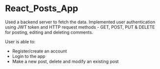 # React_Posts_App

Used a backend server to fetch the data. Implemented user authentication using JWT token and HTTP request methods - GET, POST, PUT & DELETE for posting, editing and deleting comments.

User is able to:


* Register/create an account
* Login to the app
* Make a new post, delete and modify an existing post
